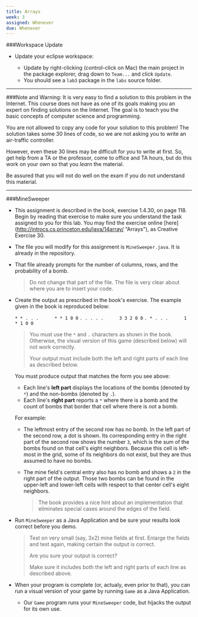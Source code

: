 ```yaml
---
title: Arrays
week: 3
assigned: Whenever
due: Whenever
---
```


###Workspace Update

* Update your eclipse workspace:

  * Update by right-clicking (control-click on Mac) the main project in the package explorer,
  drag down to `Team...` and click `Update`.
  * You should see a `lab3` package in the `labs` source folder.

<HR>

###Note and Warning:
It is very easy to find a solution to this problem in the Internet. This course does not have as one of its goals making you an expert on finding solutions on the Internet. The goal is to teach you the basic concepts of computer science and programming.

You are not allowed to copy any code for your solution to this problem! The solution takes some 30 lines of code, so we are not asking you to write an air-traffic controller.

However, even these 30 lines may be difficult for you to write at first. So, get help from a TA or the professor, come to office and TA hours, but do this work on your own so that you *learn* the material.

Be assured that you will not do well on the exam if you do not understand this material.

<HR>

###MineSweeper

* This assignment is described in the book, exercise 1.4.30, on page 118. Begin by reading that exercise to make sure you understand the task assigned to you for this lab.  You may find the exercise online [here] (http://introcs.cs.princeton.edu/java/14array/ "Arrays"), as Creative Exercise 30.
* The file you will modify for this assignment is `MineSweeper.java`. It is already in the repository.
* That file already prompts for the number of columns, rows, and the probability of a bomb.

  > Do not change that part of the file. The file is very clear about where you are to insert your code.

* Create the output as prescribed in the book's exercise.  The example given in the book is reproduced below:

    `* * . . .      * * 1 0 0`
    `. . . . .      3 3 2 0 0`
    `. * . . .      1 * 1 0 0`

  > You must use the `*` and `.` characters as shown in the book. Otherwise, the visual version of this game (described below) will not work correctly.
  >
  > Your output must include both the left and right parts of each line as described below.

  You must produce output that matches the form you see above:

  * Each line's **left part** displays the locations of the bombs (denoted by `*`) and the non-bombs (denoted by `.`).
  * Each line's **right part** reports a `*` where there is a bomb and the count of bombs that border that cell where there is *not* a bomb.

  For example:

  * The leftmost entry of the second row has no bomb. In the left part of the second row, a dot is shown. Its corresponding entry in the right part of the second row shows the number `3`, which is the sum of the bombs found on that cell's eight neighbors. Because this cell is left-most in the grid, some of its neighbors do not exist, but they are thus assumed to have no bombs.
  * The mine field's central entry also has no bomb and shows a `2` in the right part of the output. Those two bombs can be found in the upper-left and lower-left cells with respect to that center cell's eight neighbors.

    > The book provides a nice hint about an implementation that eliminates special cases around the edges of the field.

* Run `MineSweeper` as a Java Application and be sure your results look correct before you demo.

  > Test on very small (say, 3x2) mine fields at first. Enlarge the fields and test again, making certain the output is correct.
  >
  > Are you sure your output is correct?
  >
  > Make sure it includes both the left and right parts of each line as described above.

* When your program is complete (or, actualy, even prior to that), you can run a visual version of your game by running `Game` as a Java Application.

  * Our `Game` program runs your `MineSweeper` code, but hijacks the output for its own use.
